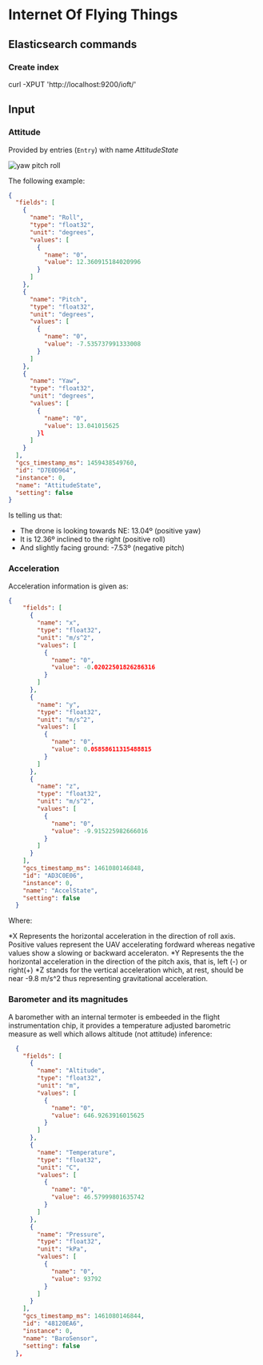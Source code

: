 # Internet Of Flying Things

## Elasticsearch commands

### Create index
curl -XPUT 'http://localhost:9200/ioft/'

## Input

### Attitude

Provided by entries (`Entry`) with name _AttitudeState_

![yaw pitch roll](https://upload.wikimedia.org/wikipedia/commons/thumb/c/c1/Yaw_Axis_Corrected.svg/2000px-Yaw_Axis_Corrected.svg.png "Yaw, Pitch, Roll")

The following example:


```json
{
  "fields": [
    {
      "name": "Roll", 
      "type": "float32", 
      "unit": "degrees", 
      "values": [
        {
          "name": "0", 
          "value": 12.360915184020996
        }
      ]
    }, 
    {
      "name": "Pitch", 
      "type": "float32", 
      "unit": "degrees", 
      "values": [
        {
          "name": "0", 
          "value": -7.535737991333008
        }
      ]
    }, 
    {
      "name": "Yaw", 
      "type": "float32", 
      "unit": "degrees", 
      "values": [
        {
          "name": "0", 
          "value": 13.041015625
        }l
      ]
    }
  ], 
  "gcs_timestamp_ms": 1459438549760, 
  "id": "D7E0D964", 
  "instance": 0, 
  "name": "AttitudeState", 
  "setting": false
}

```

Is telling us that:

* The drone is looking towards NE: 13.04º (positive yaw)
* It is 12.36º inclined to the right (positive roll)
* And slightly facing ground: -7.53º (negative pitch)

### Acceleration

Acceleration information is given as:

```json
{
    "fields": [
      {
        "name": "x", 
        "type": "float32", 
        "unit": "m/s^2", 
        "values": [
          {
            "name": "0", 
            "value": -0.02022501826286316
          }
        ]
      }, 
      {
        "name": "y", 
        "type": "float32", 
        "unit": "m/s^2", 
        "values": [
          {
            "name": "0", 
            "value": 0.05858611315488815
          }
        ]
      }, 
      {
        "name": "z", 
        "type": "float32", 
        "unit": "m/s^2", 
        "values": [
          {
            "name": "0", 
            "value": -9.915225982666016
          }
        ]
      }
    ], 
    "gcs_timestamp_ms": 1461080146848, 
    "id": "AD3C0E06", 
    "instance": 0, 
    "name": "AccelState", 
    "setting": false
  }
```

Where:

*X Represents the horizontal acceleration in the direction of roll axis. Positive values represent the UAV accelerating fordward whereas negative values show a slowing or backward acceleraton.
*Y Represents the the horizontal acceleration in the direction of the pitch axis, that is, left (-) or right(+)
*Z stands for the vertical acceleration which, at rest, should be near -9.8 m/s^2 thus representing gravitational acceleration.


### Barometer and its magnitudes

A baromether with an internal termoter is embeeded in the flight instrumentation chip, it provides a temperature adjusted barometric measure as well which allows altitude (not attitude) inference:

```json
  {
    "fields": [
      {
        "name": "Altitude", 
        "type": "float32", 
        "unit": "m", 
        "values": [
          {
            "name": "0", 
            "value": 646.9263916015625
          }
        ]
      }, 
      {
        "name": "Temperature", 
        "type": "float32", 
        "unit": "C", 
        "values": [
          {
            "name": "0", 
            "value": 46.57999801635742
          }
        ]
      }, 
      {
        "name": "Pressure", 
        "type": "float32", 
        "unit": "kPa", 
        "values": [
          {
            "name": "0", 
            "value": 93792
          }
        ]
      }
    ], 
    "gcs_timestamp_ms": 1461080146844, 
    "id": "48120EA6", 
    "instance": 0, 
    "name": "BaroSensor", 
    "setting": false
  },
```
